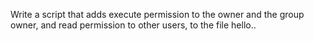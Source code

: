 Write a script that adds execute permission to the owner and the group owner, and read permission to other users, to the file hello..
